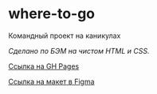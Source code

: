 # where-to-go
Командный проект на каникулах

*Сделано по БЭМ на чистом HTML и CSS.*

[Ссылка на GH Pages](https://melentq.github.io/where-to-go/)

[Ссылка на макет в Figma](https://www.figma.com/file/abW84slwCDLNkQSSutzqXY/%D0%9F%D1%80%D0%B8%D0%B4%D1%83%D0%BC%D0%B0%D1%82%D1%8C-%D0%BD%D0%B0%D0%B7%D0%B2%D0%B0%D0%BD%D0%B8%D0%B5?node-id=0%3A1)
